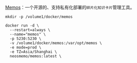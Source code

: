 [Memos](https://github.com/usememos/memos)：一个开源的、支持私有化部署的`碎片化知识卡片`管理工具。
```
mkdir -p /volume1/docker/memos
```
```
docker run -d \
  --restart=always \
  --name="memos" \
  -p 5230:5230 \
  -v /volume1/docker/memos:/var/opt/memos \
  -e mode=prod \
  -e TZ=Asia/Shanghai \
  neosmemo/memos:latest \
```

<!-- ##{"timestamp":1667350863}## -->